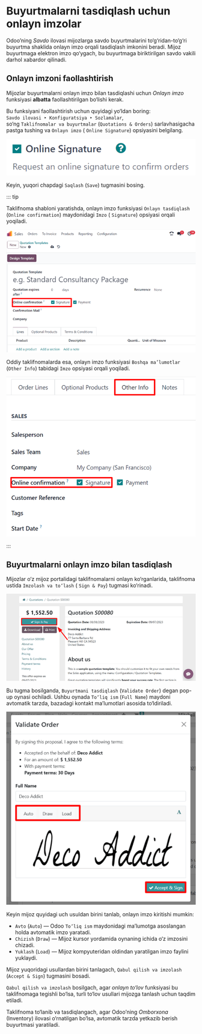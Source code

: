 # Buyurtmalarni tasdiqlash uchun onlayn imzolar

Odoo’ning *Savdo* ilovasi mijozlarga savdo buyurtmalarini to‘g‘ridan-to‘g‘ri buyurtma shaklida onlayn imzo orqali
tasdiqlash imkonini beradi. Mijoz buyurtmaga elektron imzo qo‘ygach, bu buyurtmaga biriktirilgan savdo vakili darhol
xabardor qilinadi.

## Onlayn imzoni faollashtirish

Mijozlar buyurtmalarni onlayn imzo bilan tasdiqlashi uchun *Onlayn imzo* funksiyasi **albatta** faollashtirilgan
bo‘lishi kerak.

Bu funksiyani faollashtirish uchun quyidagi yo‘ldan boring:  
`Savdo ilovasi ‣ Konfiguratsiya ‣ Sozlamalar`,  
so‘ng `Taklifnomalar va buyurtmalar` (`Quotations & Orders`) sarlavhasigacha pastga tushing va `Onlayn imzo` (
`Online Signature`) opsiyasini belgilang.

![Odoo Sales ilovasida Onlayn imzo funksiyasini yoqish.](get_signature_to_validate/signature-setting.png)

Keyin, yuqori chapdagi `Saqlash` (`Save`) tugmasini bosing.

::: tip

Taklifnoma shabloni yaratishda, onlayn imzo funksiyasi `Onlayn tasdiqlash` (`Online confirmation`) maydonidagi `Imzo` (
`Signature`) opsiyasi orqali yoqiladi.

![Odoo’dagi har bir taklifnoma shablonida mavjud bo‘lgan Onlayn tasdiqlash - imzo opsiyasi.](get_signature_to_validate/signature-feature-quotation-template.png)

Oddiy taklifnomalarda esa, onlayn imzo funksiyasi `Boshqa ma’lumotlar` (`Other Info`) tabidagi `Imzo` opsiyasi orqali
yoqiladi.

![Odoo’dagi taklifnoma formasining Boshqa ma’lumotlar tabidagi Onlayn imzo opsiyasi.](get_signature_to_validate/signature-other-info-tab.png)

:::

## Buyurtmalarni onlayn imzo bilan tasdiqlash

Mijozlar o‘z mijoz portalidagi taklifnomalarni onlayn ko‘rganlarida, taklifnoma ustida `Imzolash va to‘lash` (
`Sign & Pay`) tugmasi ko‘rinadi.

![Odoo Sales’dagi onlayn taklifnomalarda ko‘rinadigan Imzolash va to‘lash tugmasi.](get_signature_to_validate/sign-and-pay-button.png)

Bu tugma bosilganda, `Buyurtmani tasdiqlash` (`Validate Order`) degan pop-up oynasi ochiladi. Ushbu oynada
`To‘liq ism` (`Full Name`) maydoni avtomatik tarzda, bazadagi kontakt ma’lumotlari asosida to‘ldiriladi.

![Odoo Sales’dagi onlayn imzo uchun Buyurtmani tasdiqlash oynasi.](get_signature_to_validate/validate-order-popup.png)

Keyin mijoz quyidagi uch usuldan birini tanlab, onlayn imzo kiritishi mumkin:

- `Avto` (`Auto`) — Odoo `To‘liq ism` maydonidagi ma’lumotga asoslangan holda avtomatik imzo yaratadi.
- `Chizish` (`Draw`) — Mijoz kursor yordamida oynaning ichida o‘z imzosini chizadi.
- `Yuklash` (`Load`) — Mijoz kompyuteridan oldindan yaratilgan imzo faylini yuklaydi.

Mijoz yuqoridagi usullardan birini tanlagach, `Qabul qilish va imzolash` (`Accept & Sign`) tugmasini bosadi.

`Qabul qilish va imzolash` bosilgach, agar *onlayn to‘lov* funksiyasi bu taklifnomaga tegishli bo‘lsa, turli to‘lov
usullari mijozga tanlash uchun taqdim etiladi.

Taklifnoma to‘lanib va tasdiqlangach, agar Odoo’ning *Omborxona* (Inventory) ilovasi o‘rnatilgan bo‘lsa, avtomatik
tarzda yetkazib berish buyurtmasi yaratiladi.
